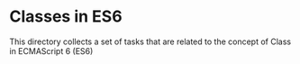 # Classes in ES6

This directory collects a set of tasks that are related to the concept of Class in ECMAScript 6 (ES6)

